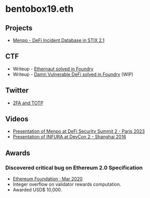 # bentobox19.eth

## Projects

* [Menpo - DeFi Incident Database in STIX 2.1](https://github.com/metamask/menpo)

## CTF

* Writeup - [Ethernaut solved in Foundry](https://github.com/bentobox19/ethernaut-foundry/blob/main/writeups.md)
* Writeup - [Damn Vulnerable DeFi solved in Foundry](https://github.com/bentobox19/damn-vulnerable-defi-foundry/blob/main/writeups.md) (WIP)

## Twitter

* [2FA and TOTP](https://twitter.com/bentobox19_/status/1538733636828205056)

## Videos

* [Presentation of Menpo at DeFi Security Summit 2 - Paris 2023](https://www.youtube.com/watch?v=D4qRiKpj1go)
* [Presentation of INFURA at DevCon 2 - Shanghai 2016](https://www.youtube.com/watch?v=4efkhhLRmjs)

## Awards

### Discovered critical bug on Ethereum 2.0 Specification

* [Ethereum Foundation · Mar 2020](https://blog.ethereum.org/2020/03/31/eth2-quick-update-no-10/)
* Integer overflow on validator rewards computation.
* Awarded USD$ 10,000.
